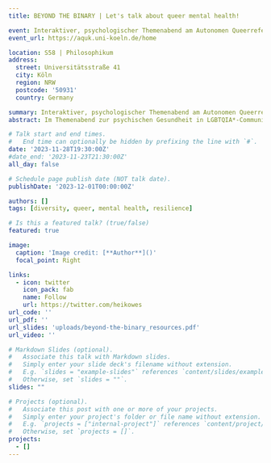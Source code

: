 ```yaml
---
title: BEYOND THE BINARY | Let's talk about queer mental health!

event: Interaktiver, psychologischer Themenabend am Autonomen Queerreferat der Universität zu Köln.
event_url: https://aquk.uni-koeln.de/home

location: S58 | Philosophikum
address:
  street: Universitätsstraße 41
  city: Köln
  region: NRW
  postcode: '50931'
  country: Germany

summary: Interaktiver, psychologischer Themenabend am Autonomen Queerreferat der Universität zu Köln (AQUK) im Rahmen der 4. Mental Health Week des AStA der Universität zu Köln. 
abstract: Im Themenabend zur psychischen Gesundheit in LGBTQIA*-Communities werden Nele und Heiko bestehende Rahmenbedingungen entwickeln und einordnen, Zahlen, Daten und Fakten präsentieren, diskutieren und Perspektiven eröffnen. Neben Rahmenbedingungen, strukturellen Kontexten und Zahlen und Fakten zur psychologischen Forschung am Puls der Zeit zu Diversität und Inklusion erfolgt eine kritische Kontextualisierung psychologischer Wissenschaft und Theoriebildung - Wer definiert was? Wo tauchen implizite Muster gesellschaftlicher Differenzbildung in Theorie, Forschung und Praxis auf? Und, vor allem - Wie kann die Psychologie zu einer machtkritischen und diskriminierungssensiblen Forschung beitragen, die gleichzeitig Vielfalt abbildet und unterschiedliche Lebensrealitäten wertschätzt? Abgerundet wird der Abend durch ein psychologische Bildbetrachtung mit der BILDERLEBEN-Methode (nach Dr. Hans-Christian Heiling), bei dem die individuellen Erfahrungen und Erleben der Teilnehmenden im Mittelpunkt stehen.

# Talk start and end times.
#   End time can optionally be hidden by prefixing the line with `#`.
date: '2023-11-28T19:30:00Z'
#date_end: '2023-11-23T21:30:00Z'
all_day: false

# Schedule page publish date (NOT talk date).
publishDate: '2023-12-01T00:00:00Z'

authors: []
tags: [diversity, queer, mental health, resilience]

# Is this a featured talk? (true/false)
featured: true

image:
  caption: 'Image credit: [**Author**]()'
  focal_point: Right

links:
  - icon: twitter
    icon_pack: fab
    name: Follow
    url: https://twitter.com/heikowes
url_code: ''
url_pdf: ''
url_slides: 'uploads/beyond-the-binary_resources.pdf'
url_video: ''

# Markdown Slides (optional).
#   Associate this talk with Markdown slides.
#   Simply enter your slide deck's filename without extension.
#   E.g. `slides = "example-slides"` references `content/slides/example-slides.md`.
#   Otherwise, set `slides = ""`.
slides: ""

# Projects (optional).
#   Associate this post with one or more of your projects.
#   Simply enter your project's folder or file name without extension.
#   E.g. `projects = ["internal-project"]` references `content/project/deep-learning/index.md`.
#   Otherwise, set `projects = []`.
projects:
  - []
---
```

